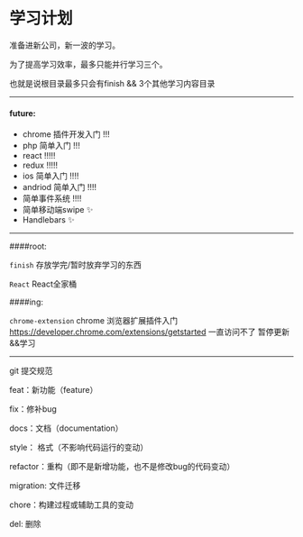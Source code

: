 学习计划
======

准备进新公司，新一波的学习。

为了提高学习效率，最多只能并行学习三个。

也就是说根目录最多只会有finish && 3个其他学习内容目录

----
#### future:

- chrome 插件开发入门 !!!
- php 简单入门 !!!
- react !!!!!
- redux !!!!!
- ios 简单入门 !!!!
- andriod 简单入门 !!!!
- 简单事件系统 !!!!
- 简单移动端swipe ✨
- Handlebars ✨

----
####root: 

`finish` 存放学完/暂时放弃学习的东西

`React` React全家桶

####ing:

`chrome-extension` chrome 浏览器扩展插件入门
https://developer.chrome.com/extensions/getstarted 一直访问不了 暂停更新&&学习

____
git 提交规范

feat：新功能（feature）

fix：修补bug

docs：文档（documentation）

style： 格式（不影响代码运行的变动）

refactor：重构（即不是新增功能，也不是修改bug的代码变动）

migration: 文件迁移

chore：构建过程或辅助工具的变动

del: 删除
